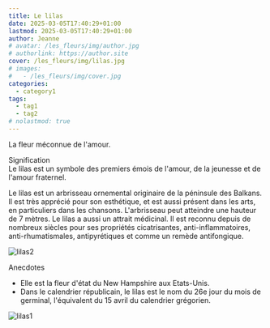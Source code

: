 ```yaml
---
title: Le lilas
date: 2025-03-05T17:40:29+01:00
lastmod: 2025-03-05T17:40:29+01:00
author: Jeanne
# avatar: /les_fleurs/img/author.jpg
# authorlink: https://author.site
cover: /les_fleurs/img/lilas.jpg
# images:
#   - /les_fleurs/img/cover.jpg
categories:
  - category1
tags:
  - tag1
  - tag2
# nolastmod: true
---
```


La fleur méconnue de l'amour.
<!--more-->
Signification  
Le lilas est un symbole des premiers émois de l'amour, de la jeunesse et de l'amour fraternel.  
  
Le lilas est un arbrisseau ornemental originaire de la péninsule des Balkans. Il est très apprécié pour son esthétique, et est aussi présent dans les arts, en particuliers dans les chansons. L'arbrisseau peut atteindre une hauteur de 7 mètres. Le lilas a aussi un attrait médicinal. Il est reconnu depuis de nombreux siècles pour ses propriétés cicatrisantes, anti-inflammatoires, anti-rhumatismales, antipyrétiques et comme un remède antifongique.  

![lilas2](/les_fleurs/img/lilas2.jpg)

Anecdotes  
- Elle est la fleur d'état du New Hampshire aux Etats-Unis. 
- Dans le calendrier républicain, le lilas est le nom du 26e jour du mois de germinal, l'équivalent du 15 avril du calendrier grégorien. 

![lilas1](/les_fleurs/img/lilas1.jpg)